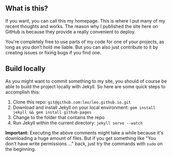 ## What is this?

If you want, you can call this my homepage. This is where I put many of my recent thoughts and works. The reason why I published the site here on GitHub is because they provide a really convenient to deploy.

You're completely free to use parts of my code for one of your projects, as long as you don’t hold me liable. But you can also just contribute to it by creating issues or fixing bugs if you find one.



## Build locally

As you might want to commit something to my site, you should of course be able to build the project locally with Jekyll. So here are some quick steps to accomplish this:

1. Clone this repo: `git@github.com:leo/leo.github.io.git`
2. Download and install Jekyll on your local environment: `gem install jekyll && gem install github-pages`
3. Change to the folder that contains the repo
4. Run Jekyll within the current directory: `jekyll serve --watch`

**Important:** Executing the above comments might take a while because it's downloading a huge amount of files. But if you get something like "You don't have write permissions ..." back, just try the commands with `sudo` on the beginning.
